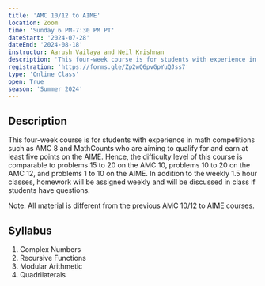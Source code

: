 ```yaml
---
title: 'AMC 10/12 to AIME'
location: Zoom
time: 'Sunday 6 PM-7:30 PM PT'
dateStart: '2024-07-28'
dateEnd: '2024-08-18'
instructor: Aarush Vailaya and Neil Krishnan
description: 'This four-week course is for students with experience in middle school math competitions such as AMC 8 and MathCounts who are aiming to qualify for and earn at least five to ten points on the AIME.'
registration: 'https://forms.gle/Zp2wQ6pvGpYuQJss7'
type: 'Online Class'
open: True
season: 'Summer 2024'
---
```


## Description

This four-week course is for students with experience in math competitions such as AMC 8 and MathCounts who are aiming to qualify for and earn at least five points on the AIME. Hence, the difficulty level of this course is comparable to problems 15 to 20 on the AMC 10, problems 10 to 20 on the AMC 12, and problems 1 to 10 on the AIME. In addition to the weekly 1.5 hour classes, homework will be assigned weekly and will be discussed in class if students have questions.

Note: All material is different from the previous AMC 10/12 to AIME courses.

## Syllabus

1. Complex Numbers
2. Recursive Functions
3. Modular Arithmetic
4. Quadrilaterals
